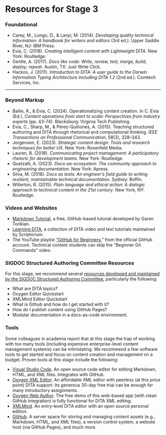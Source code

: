 # Resources for Stage 3

### Foundational
- Carey, M., Longo, D., & Lanyi, M. (2014). *Developing quality technical information: A handbook for writers and editors* (3rd ed.). Upper Saddle River, NJ: IBM Press.  
- Evia, C. (2018). *Creating intelligent content with Lightweight DITA*. New York: Routledge.  
- Gentle, A. (2017). *Docs like code: Write, review, test, merge, build, deploy, repeat*. Austin, TX: Just Write Click.  
- Hackos, J. (2011). *Introduction to DITA: A user guide to the Darwin Information Typing Architecture including DITA 1.2* (2nd ed.). Comtech Services, Inc.  

---

### Beyond Markup
- Bailie, R., & Evia, C. (2024). Operationalizing content creation. In C. Evia (Ed.), *Content operations from start to scale: Perspectives from industry experts* (pp. 43–74). Blacksburg: Virginia Tech Publishing.  
- Evia, C., Sharp, M., & Pérez-Quiñones, A. (2015). Teaching structured authoring and DITA through rhetorical and computational thinking. *IEEE Transactions on Professional Communication*, 58(3), 328–343.  
- Jorgensen, E. (2023). *Strategic content design: Tools and research techniques for better UX*. New York: Rosenfeld Media.  
- Lauren, B. (2018). *Communicating project management: A participatory rhetoric for development teams*. New York: Routledge.  
- Quetzalli, A. (2023). *Docs-as-ecosystem: The community approach to engineering documentation*. New York: Apress.  
- Silva, M. (2018). *Docs as tests: An engineer’s field guide to writing resilient, maintainable technical documentation*. Sydney: Boffin.
- Willerton, R. (2015). *Plain language and ethical action: A dialogic approach to technical content in the 21st century*. New York, NY: Routledge.  


### Videos and Websites
- [Markdown Tutorial](https://www.markdowntutorial.com/), a free, GitHub-based tutorial developed by Garen Torikian.
- [Learning DITA](https://learningdita.com/), a collection of DITA video and text tutorials maintained by Scriptorium.
- The YouTube playlist [“GitHub for Beginners](https://www.youtube.com/playlist?list=PL0lo9MOBetEFcp4SCWinBdpml9B2U25-f),” from the official GitHub account. Technical content students can skip the “Beginner Git Commands” video.
  
### SIGDOC Structured Authoring Committee Resources
For this stage, we recommend several [resources developed and maintained by the S﻿IGDOC Structured Authoring Committee](https://www.acm-sigdoc-structured.org/1-curriculum-resources.html), particularly the following:

- What are DITA topics?
- Oxygen Editor Quickstart
- XMLMind Editor Quickstart
- What is Github and how do I get started with it?
- How do I publish content using GitHub Pages?
- Modular documentation in a docs-as-code environment.

### Tools
Some colleagues in academia report that at this stage the trap of working with too many tools (including expensive enterprise-level content management systems) can be intimidating. We recommend a few software tools to get started and focus on content creation and management on a budget. Proven tools at this stage include the following:

- [Visual Studio Code](https://code.visualstudio.com/). An open source code editor for editing Markdown, HTML, and XML files. Integrates with GitHub.
- [Oxygen XML Editor](https://www.oxygenxml.com/). An affordable XML editor with peerless (at this price point) DITA support. Its generous 30-day free trial can be enough for many introductory assignments.
- [Oxygen Web Author](https://www.oxygenxml.com/xml_web_author.html). The free demo of this web-based app (with clean GitHub integration) is fully functional for DITA XML editing.
- [XMLMind](https://www.xmlmind.com/). An entry-level DITA editor with an open source personal edition. 
- [GitHub](https://github.com/). A server space for storing and managing content assets (e.g., Markdown, HTML, and XML files), a version control system, a website host (via GitHub Pages), and much more. 
